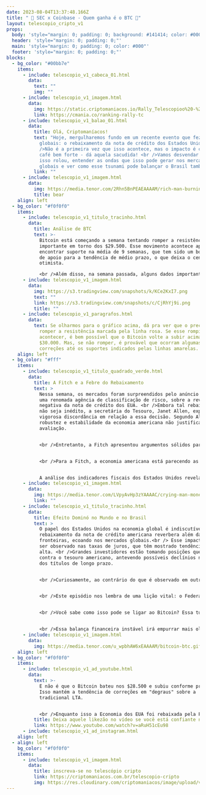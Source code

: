 ```yaml
---
date: 2023-08-04T13:37:48.166Z
title: " 🥊 SEC x Coinbase - Quem ganha é o BTC 🤼"
layout: telescopio_cripto_v1
props:
  body: 'style="margin: 0; padding: 0; background: #141414; color: #000"'
  header: 'style="margin: 0; padding: 0;"'
  main: 'style="margin: 0; padding: 0; color: #000"'
  footer: 'style="margin: 0; padding: 0;"'
blocks:
  - bg_color: "#00bb7e"
    items:
      - include: telescopio_v1_cabeca_01.html
        data:
          text: ""
          img: ""
      - include: telescopio_v1_imagem.html
        data:
          img: https://static.criptomaniacos.io/Rally_Telescopioo%20-%20Copia.png
          link: https://cmania.co/ranking-rally-tc
      - include: telescopio_v1_balao_01.html
        data:
          title: Olá, Criptomaníacos!
          text: "Hoje, mergulharemos fundo em um recente evento que fez ondas nos mercados
            globais: o rebaixamento da nota de crédito dos Estados Unidos. <br
            />Não é a primeira vez que isso acontece, mas o impacto é como um
            café bem forte - dá aquela sacudida! <br />Vamos desvendar por que
            isso rolou, entender as ondas que isso pode gerar nos mercados
            globais e ver como esse tsunami pode balançar o Brasil também."
          link: ""
      - include: telescopio_v1_imagem.html
        data:
          img: https://media.tenor.com/2Rhn5BnPEAEAAAAM/rich-man-burning-money.gif
          title: bear
    align: left
  - bg_color: "#f0f0f0"
    items:
      - include: telescopio_v1_titulo_tracinho.html
        data:
          title: Análise de BTC
          text: >-
            Bitcoin está começando a semana tentando romper a resistência
            importante em torno dos $29.500. Esse movimento acontece após
            encontrar suporte na média de 9 semanas, que tem sido um bom ponto
            de apoio para a tendência de médio prazo, o que deixa o cenário mais
            otimista.

            <br />Além disso, na semana passada, alguns dados importantes no âmbito macroeconômico foram divulgados, trazendo uma perspectiva mais otimista sobre o controle da inflação e do mercado de trabalho. Isso aliviou a pressão nas principais cotações, permitindo que o Bitcoin consolidasse sua posição no suporte.
      - include: telescopio_v1_imagem.html
        data:
          img: https://s3.tradingview.com/snapshots/k/KCe2KxI7.png
          text: ""
          link: https://s3.tradingview.com/snapshots/c/CjRhYj9i.png
          title: ""
      - include: telescopio_v1_paragrafos.html
        data:
          text: Se olharmos para o gráfico acima, dá pra ver que o preço está tentando
            romper a resistência marcada pela linha rosa. Se esse rompimento
            acontecer, é bem possível que o Bitcoin volte a subir acima dos
            $30.000. Mas, se não romper, é provável que ocorram algumas
            correções até os suportes indicados pelas linhas amarelas.
    align: left
  - bg_color: "#fff"
    items:
      - include: telescopio_v1_titulo_quadrado_verde.html
        data:
          title: A Fitch e a Febre do Rebaixamento
          text: >
            Nessa semana, os mercados foram surpreendidos pelo anúncio da Fitch,
            uma renomada agência de classificação de risco, sobre a revisão
            negativa da nota de crédito dos EUA. <br />Embora tal rebaixamento
            não seja inédito, a secretária do Tesouro, Janet Allen, expressou
            vigorosa discordância em relação a essa decisão. Segundo Allen, a
            robustez e estabilidade da economia americana não justificam essa
            avaliação.


            <br />Entretanto, a Fitch apresentou argumentos sólidos para embasar sua avaliação. O desgaste fiscal da maior economia mundial tem sido uma preocupação latente. Questões como a dificuldade em elevar rapidamente o teto da dívida e a carência de um plano fiscal de médio prazo têm peso considerável nesse rebaixamento.


            <br />Para a Fitch, a economia americana está parecendo as etapas finais de um jogo de Tetris - as peças não se encaixam. Assim, a Fitch deu o veredito: nota de crédito mais baixa.


            A análise dos indicadores fiscais dos Estados Unidos revela uma tendência preocupante. A dívida pública vem crescendo, atingindo aproximadamente 112.9% do PIB. <br />Comparado a países com classificação de risco AAA, esse nível de endividamento é notavelmente mais elevado.  Se bater um perrengue, como uma recessão, a coisa pode desandar de vez.
      - include: telescopio_v1_imagem.html
        data:
          img: https://media.tenor.com/LVpyAvHp3zYAAAAC/crying-man-money.gif
          link: ""
      - include: telescopio_v1_titulo_tracinho.html
        data:
          title: Efeito Dominó no Mundo e no Brasil
          text: >
            O papel dos Estados Unidos na economia global é indiscutível. O
            rebaixamento da nota de crédito americana reverbera além das
            fronteiras, ecoando nos mercados globais.<br /> Esse impacto pode
            ser observado nas taxas de juros, que têm mostrado tendência de
            alta. <br />Grandes investidores estão tomando posições que apostam
            contra o tesouro americano, antevendo possíveis declínios nos preços
            dos títulos de longo prazo.


            <br />Curiosamente, ao contrário do que é observado em outras economias, o dólar americano não sofre desvalorização acentuada diante do aumento do déficit fiscal. Isso se deve à posição privilegiada do dólar como moeda de reserva global. <br />Contudo, essa dinâmica pode não ser sustentável no longo prazo, especialmente se a situação fiscal se agravar.


            <br />Este episódio nos lembra de uma lição vital: o Federal Reserve, o banco central dos EUA, prioriza a estabilidade do dólar acima de outros fatores econômicos.<br /> A preservação do valor da moeda é sua missão primordial, mesmo que isso signifique permitir que o Tesouro enfrente dificuldades fiscais. 


            <br />Você sabe como isso pode se ligar ao Bitcoin? Essa turbulência do sistema financeiro tradicional é como um megafone anunciando as vantagens da descentralização. <br />Enquanto as moedas fiat dançam conforme as notas dos bancos centrais, o Bitcoin permanece firme em seu código, imune a manobras políticas e impressões desenfreadas. 


            <br />Essa balança financeira instável irá empurrar mais olhares em direção à criptomoeda que opera fora desse sistema. É a revolução Bitcoin, que é o único dinheiro merecedor de uma nota AAA!
      - include: telescopio_v1_imagem.html
        data:
          img: https://media.tenor.com/u_wpbhAW6xEAAAAM/bitcoin-btc.gif
    align: left
  - bg_color: "#f0f0f0"
    items:
      - include: telescopio_v1_ad_youtube.html
        data:
          text: >-
            E não é que o Bitcoin bateu nos $28.500 e subiu conforme previsto?
            Isso mantém a tendência de correções em "degraus" sobre a
            tradicional LTA.


            <br />Enquanto isso a Economia dos EUA foi rebaixada pela Fitch, com sua Nota de Crédito caindo de AAA para AA+, o que indica aumento de risco ao investir em solo americano. E se o dólar perde força... 
          title: Deixa aquele likezão no vídeo se você está confiante no BTC!
          link: https://www.youtube.com/watch?v=aRuH51cEu98
      - include: telescopio_v1_ad_instagram.html
    align: left
  - align: left
    bg_color: "#f0f0f0"
    items:
      - include: telescopio_v1_imagem.html
        data:
          title: inscreva-se no telescópio cripto
          link: https://criptomaniacos.com.br/telescopio-cripto
          img: https://res.cloudinary.com/criptomaniacos/image/upload/v1662133224/telescopio/inscreva-se-telescopio.png
---
```

